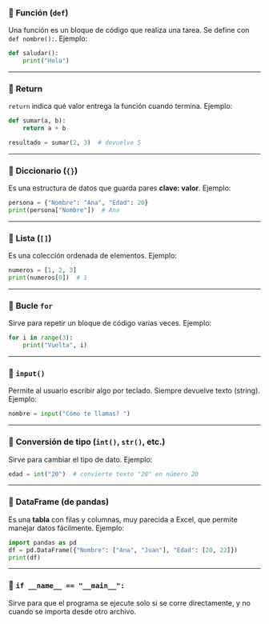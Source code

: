 ### 🔹 **Función (`def`)**

Una función es un bloque de código que realiza una tarea.
Se define con `def nombre():`.
Ejemplo:

```python
def saludar():
    print("Hola")
```

---

### 🔹 **Return**

`return` indica qué valor entrega la función cuando termina.
Ejemplo:

```python
def sumar(a, b):
    return a + b

resultado = sumar(2, 3)  # devuelve 5
```

---

### 🔹 **Diccionario (`{}`)**

Es una estructura de datos que guarda pares **clave: valor**.
Ejemplo:

```python
persona = {"Nombre": "Ana", "Edad": 20}
print(persona["Nombre"])  # Ana
```

---

### 🔹 **Lista (`[]`)**

Es una colección ordenada de elementos.
Ejemplo:

```python
numeros = [1, 2, 3]
print(numeros[0])  # 1
```

---

### 🔹 **Bucle `for`**

Sirve para repetir un bloque de código varias veces.
Ejemplo:

```python
for i in range(3):
    print("Vuelta", i)
```

---

### 🔹 **`input()`**

Permite al usuario escribir algo por teclado.
Siempre devuelve texto (string).
Ejemplo:

```python
nombre = input("Cómo te llamas? ")
```

---

### 🔹 **Conversión de tipo (`int()`, `str()`, etc.)**

Sirve para cambiar el tipo de dato.
Ejemplo:

```python
edad = int("20")  # convierte texto "20" en número 20
```

---

### 🔹 **DataFrame (de pandas)**

Es una **tabla** con filas y columnas, muy parecida a Excel, que permite manejar datos fácilmente.
Ejemplo:

```python
import pandas as pd
df = pd.DataFrame({"Nombre": ["Ana", "Juan"], "Edad": [20, 22]})
print(df)
```

---

### 🔹 **`if __name__ == "__main__":`**

Sirve para que el programa se ejecute solo si se corre directamente, y no cuando se importa desde otro archivo.
